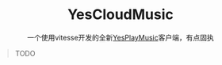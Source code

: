<h1 align="center">
YesCloudMusic
</h1>

<div align='center'>

一个使用vitesse开发的全新[YesPlayMusic](https://github.com/qier222/YesPlayMusic)客户端，有点固执

</div>

> TODO
